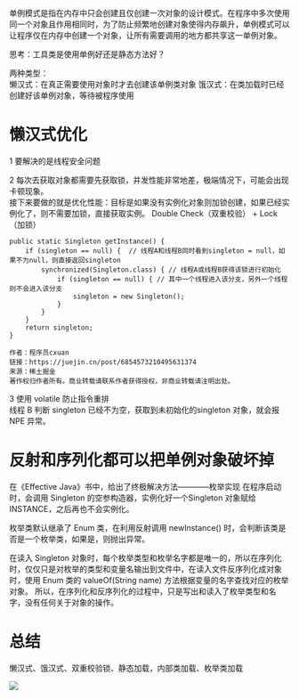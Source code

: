 单例模式是指在内存中只会创建且仅创建一次对象的设计模式。在程序中多次使用同一个对象且作用相同时，为了防止频繁地创建对象使得内存飙升，单例模式可以让程序仅在内存中创建一个对象，让所有需要调用的地方都共享这一单例对象。

思考：工具类是使用单例好还是静态方法好？

两种类型：  
懒汉式：在真正需要使用对象时才去创建该单例类对象
饿汉式：在类加载时已经创建好该单例对象，等待被程序使用

# 懒汉式优化
1 要解决的是线程安全问题

2 每次去获取对象都需要先获取锁，并发性能非常地差，极端情况下，可能会出现卡顿现象。  
接下来要做的就是优化性能：目标是如果没有实例化对象则加锁创建，如果已经实例化了，则不需要加锁，直接获取实例。
Double Check（双重校验） + Lock（加锁）
```
public static Singleton getInstance() {
    if (singleton == null) {  // 线程A和线程B同时看到singleton = null，如果不为null，则直接返回singleton
        synchronized(Singleton.class) { // 线程A或线程B获得该锁进行初始化
            if (singleton == null) { // 其中一个线程进入该分支，另外一个线程则不会进入该分支
                singleton = new Singleton();
            }
        }
    }
    return singleton;
}

作者：程序员cxuan
链接：https://juejin.cn/post/6854573210495631374
来源：稀土掘金
著作权归作者所有。商业转载请联系作者获得授权，非商业转载请注明出处。
```

3 使用 volatile 防止指令重排  
线程 B 判断 singleton 已经不为空，获取到未初始化的singleton 对象，就会报 NPE 异常。

# 反射和序列化都可以把单例对象破坏掉
在《Effective Java》书中，给出了终极解决方法————枚举实现
在程序启动时，会调用 Singleton 的空参构造器，实例化好一个Singleton 对象赋给 INSTANCE，之后再也不会实例化。

枚举类默认继承了 Enum 类，在利用反射调用 newInstance() 时，会判断该类是否是一个枚举类，如果是，则抛出异常。  

在读入 Singleton 对象时，每个枚举类型和枚举名字都是唯一的，所以在序列化时，仅仅只是对枚举的类型和变量名输出到文件中，在读入文件反序列化成对象时，使用 Enum 类的 valueOf(String name) 方法根据变量的名字查找对应的枚举对象。
所以，在序列化和反序列化的过程中，只是写出和读入了枚举类型和名字，没有任何关于对象的操作。

# 总结
懒汉式、饿汉式、双重校验锁、静态加载，内部类加载、枚举类加载

![](https://p1-jj.byteimg.com/tos-cn-i-t2oaga2asx/gold-user-assets/2020/5/17/17221e53888f0ad6~tplv-t2oaga2asx-zoom-in-crop-mark:3024:0:0:0.awebp)
